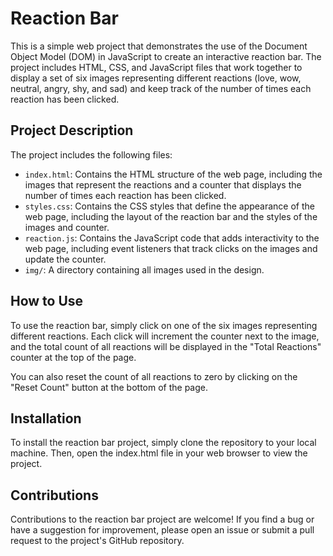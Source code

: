 # Reaction Bar

This is a simple web project that demonstrates the use of the Document Object Model (DOM) in JavaScript to create an interactive reaction bar. The project includes HTML, CSS, and JavaScript files that work together to display a set of six images representing different reactions (love, wow, neutral, angry, shy, and sad) and keep track of the number of times each reaction has been clicked.

## Project Description
The project includes the following files:

- `index.html`: Contains the HTML structure of the web page, including the images that represent the reactions and a counter that displays the number of times each reaction has been clicked.
- `styles.css`: Contains the CSS styles that define the appearance of the web page, including the layout of the reaction bar and the styles of the images and counter.
- `reaction.js`: Contains the JavaScript code that adds interactivity to the web page, including event listeners that track clicks on the images and update the counter.
- `img/`: A directory containing all images used in the design.

## How to Use

To use the reaction bar, simply click on one of the six images representing different reactions. Each click will increment the counter next to the image, and the total count of all reactions will be displayed in the "Total Reactions" counter at the top of the page.

You can also reset the count of all reactions to zero by clicking on the "Reset Count" button at the bottom of the page.

## Installation

To install the reaction bar project, simply clone the repository to your local machine. Then, open the index.html file in your web browser to view the project.

## Contributions

Contributions to the reaction bar project are welcome! If you find a bug or have a suggestion for improvement, please open an issue or submit a pull request to the project's GitHub repository.
